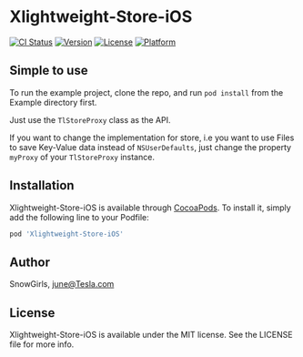 # Xlightweight-Store-iOS

[![CI Status](https://img.shields.io/travis/isaacselement/Xlightweight-Store-iOS.svg?style=flat)](https://travis-ci.org/isaacselement/Xlightweight-Store-iOS)
[![Version](https://img.shields.io/cocoapods/v/Xlightweight-Store-iOS.svg?style=flat)](https://cocoapods.org/pods/Xlightweight-Store-iOS)
[![License](https://img.shields.io/cocoapods/l/Xlightweight-Store-iOS.svg?style=flat)](https://cocoapods.org/pods/Xlightweight-Store-iOS)
[![Platform](https://img.shields.io/cocoapods/p/Xlightweight-Store-iOS.svg?style=flat)](https://cocoapods.org/pods/Xlightweight-Store-iOS)

## Simple to use

To run the example project, clone the repo, and run `pod install` from the Example directory first.

Just use the `TlStoreProxy` class as the API.

If you want to change the implementation for store, i.e you want to use Files to save Key-Value data instead of `NSUserDefaults`, just change the property `myProxy` of your `TlStoreProxy` instance.

## Installation

Xlightweight-Store-iOS is available through [CocoaPods](https://cocoapods.org). To install
it, simply add the following line to your Podfile:

```ruby
pod 'Xlightweight-Store-iOS'
```

## Author

SnowGirls, june@Tesla.com

## License

Xlightweight-Store-iOS is available under the MIT license. See the LICENSE file for more info.
